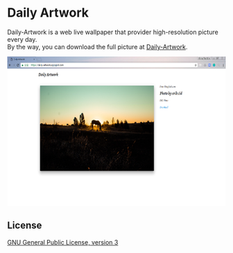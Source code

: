 # Daily Artwork
Daily-Artwork is a web live wallpaper that provider high-resolution picture every day.<br>
By the way, you can download the full picture at [Daily-Artwork](https://daily-artwork.appspot.com/).

<img src="art/Daily-Artwork-today.PNG" width="639" height="344">

## License

[GNU General Public License, version 3](LICENSE)


